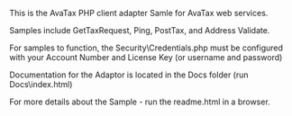 This is the AvaTax PHP client adapter Samle for AvaTax web services. 

Samples include GetTaxRequest, Ping, PostTax, and Address Validate.

For samples to function, the Security\Credentials.php must be configured with your
Account Number and License Key (or username and password) 

Documentation for the Adaptor is located in the Docs  folder (run Docs\index.html)

For more details about the Sample - run the readme.html in a browser.



